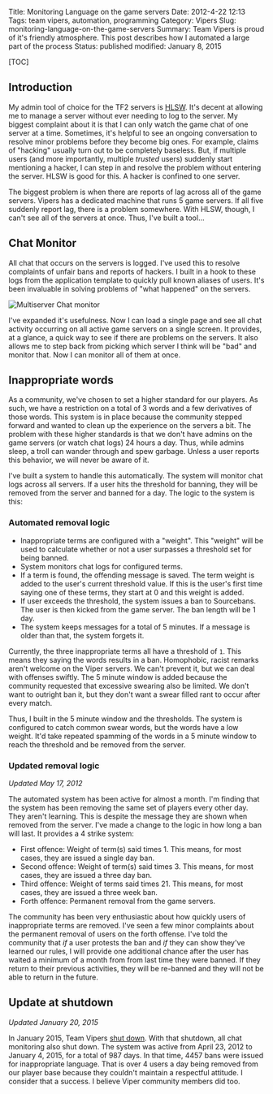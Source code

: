 Title: Monitoring Language on the game servers
Date: 2012-4-22 12:13
Tags: team vipers, automation, programming
Category: Vipers
Slug: monitoring-language-on-the-game-servers
Summary: Team Vipers is proud of it's friendly atmosphere. This post describes how I automated a large part of the process
Status: published
modified: January 8, 2015

[TOC]

## Introduction

My admin tool of choice for the TF2 servers is [HLSW][1]. It's decent at allowing me to manage a server without ever
needing to log to the server. My biggest complaint about it is that I can only watch the game chat of one server at a time.
Sometimes, it's helpful to see an ongoing conversation to resolve minor problems before they become big ones. For example,
claims of "hacking" usually turn out to be completely baseless. But, if multiple users (and more importantly, multiple
*trusted* users) suddenly start mentioning a hacker, I can step in and resolve the problem without entering the server.
HLSW is good for this. A hacker is confined to one server.

The biggest problem is when there are reports of lag across all of the game servers. Vipers has a dedicated machine that
runs 5 game servers. If all five suddenly report lag, there is a problem somewhere. With HLSW, though, I can't see all of
the servers at once. Thus, I've built a tool...

## Chat Monitor

All chat that occurs on the servers is logged. I've used this to resolve complaints of unfair bans and reports of hackers.
I built in a hook to these logs from the application template to quickly pull known aliases of users. It's been invaluable
in solving problems of "what happened" on the servers.

![Multiserver Chat monitor][2]

I've expanded it's usefulness. Now I can load a single page and see all chat activity occurring on all active game servers
on a single screen. It provides, at a glance, a quick way to see if there are problems on the servers. It also allows me
to step back from picking which server I think will be "bad" and monitor that. Now I can monitor all of them at once.

## Inappropriate words

As a community, we've chosen to set a higher standard for our players. As such, we have a restriction on a total of 3
words and a few derivatives of those words. This system is in place because the community stepped forward and wanted to
clean up the experience on the servers a bit. The problem with these higher standards is that we don't have admins on the
game servers (or watch chat logs) 24 hours a day. Thus, while admins sleep, a troll can wander through and spew garbage.
Unless a user reports this behavior, we will never be aware of it.

I've built a system to handle this automatically. The system will monitor chat logs across all servers. If a user hits the
threshold for banning, they will be removed from the server and banned for a day. The logic to the system is this:

### Automated removal logic

 - Inappropriate terms are configured with a "weight". This "weight" will be used to calculate whether or not a user
 surpasses a threshold set for being banned.
 - System monitors chat logs for configured terms.
 - If a term is found, the offending message is saved. The term weight is added to the user's current threshold value.
 If this is the user's first time saying one of these terms, they start at 0 and this weight is added.
 - If user exceeds the threshold, the system issues a ban to Sourcebans. The user is then kicked from the game server.
 The ban length will be 1 day.
 - The system keeps messages for a total of 5 minutes. If a message is older than that, the system forgets it.

Currently, the three inappropriate terms all have a threshold of `1`. This means they saying the words results in a ban.
Homophobic, racist remarks aren't welcome on the Viper servers. We can't prevent it, but we can deal with offenses swiftly.
The 5 minute window is added because the community requested that excessive swearing also be limited. We don't want to
outright ban it, but they don't want a swear filled rant to occur after every match.

Thus, I built in the 5 minute window and the thresholds. The system is configured to catch common swear words, but the words
have a low weight. It'd take repeated spamming of the words in a 5 minute window to reach the threshold and be removed from
the server.

### Updated removal logic

*Updated May 17, 2012*

The automated system has been active for almost a month. I'm finding that the system has been removing the same set of
players every other day. They aren't learning. This is despite the message they are shown when removed from the server.
I've made a change to the logic in how long a ban will last. It provides a 4 strike system:

 - First offence: Weight of term(s) said times 1. This means, for most cases, they are issued a single day ban.
 - Second offence: Weight of term(s) said times 3. This means, for most cases, they are issued a three day ban.
 - Third offence: Weight of terms said times 21. This means, for most cases, they are issued a three week ban.
 - Forth offence: Permanent removal from the game servers.

The community has been very enthusiastic about how quickly users of inappropriate terms are removed. I've seen a few minor
complaints about the permanent removal of users on the forth offense. I've told the community that *if* a user protests the
ban and *if* they can show they've learned our rules, I will provide one additional chance after the user has waited a minimum
of a month from from last time they were banned. If they return to their previous activities, they will be re-banned and
they will not be able to return in the future.

## Update at shutdown
*Updated January 20, 2015*

In January 2015, Team Vipers [shut down][s]. With that shutdown, all chat monitoring also shut down. The system was active
from April 23, 2012 to January 4, 2015, for a total of 987 days. In that time, 4457 bans were issued for inappropriate
language. That is over 4 users a day being removed from our player base because they couldn't maintain a respectful
attitude. I consider that a success. I believe Viper community members did too.


 [1]: http://www.hlsw.org/
 [2]: {attach}images/vipers-chat-monitor.png
 [s]: {filename}2015_01_08_thanks-for-all-the-fish.md
